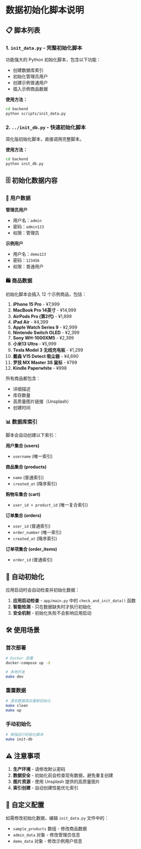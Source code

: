 # 数据初始化脚本说明

## 📋 脚本列表

### 1. `init_data.py` - 完整初始化脚本
功能强大的 Python 初始化脚本，包含以下功能：
- 创建数据库索引
- 初始化管理员用户
- 创建示例普通用户
- 插入示例商品数据

**使用方法：**
```bash
cd backend
python scripts/init_data.py
```

### 2. `../init_db.py` - 快速初始化脚本
简化版初始化脚本，直接调用完整脚本。

**使用方法：**
```bash
cd backend
python init_db.py
```

## 🗄️ 初始化数据内容

### 👤 用户数据

**管理员用户**
- 用户名：`admin`
- 密码：`admin123`
- 权限：管理员

**示例用户**
- 用户名：`demo123`
- 密码：`123456`
- 权限：普通用户

### 🛍️ 商品数据

初始化脚本会插入 12 个示例商品，包括：

1. **iPhone 15 Pro** - ¥7,999
2. **MacBook Pro 14英寸** - ¥14,999
3. **AirPods Pro (第2代)** - ¥1,899
4. **iPad Air** - ¥4,399
5. **Apple Watch Series 9** - ¥2,999
6. **Nintendo Switch OLED** - ¥2,399
7. **Sony WH-1000XM5** - ¥2,399
8. **小米13 Ultra** - ¥5,999
9. **Tesla Model 3 无线充电板** - ¥1,299
10. **戴森 V15 Detect 吸尘器** - ¥4,690
11. **罗技 MX Master 3S 鼠标** - ¥799
12. **Kindle Paperwhite** - ¥998

所有商品都包含：
- 详细描述
- 库存数量
- 高质量图片链接（Unsplash）
- 创建时间

### 📊 数据库索引

脚本会自动创建以下索引：

**用户集合 (users)**
- `username` (唯一索引)

**商品集合 (products)**
- `name` (普通索引)
- `created_at` (降序索引)

**购物车集合 (cart)**
- `user_id + product_id` (唯一复合索引)

**订单集合 (orders)**
- `user_id` (普通索引)
- `order_number` (唯一索引)
- `created_at` (降序索引)

**订单项集合 (order_items)**
- `order_id` (普通索引)

## 🚀 自动初始化

应用启动时会自动检查并初始化数据：

1. **应用启动检查** - `app/main.py` 中的 `check_and_init_data()` 函数
2. **智能检测** - 只在数据缺失时才执行初始化
3. **安全机制** - 初始化失败不会影响应用启动

## 🛠️ 使用场景

### 首次部署
```bash
# Docker 部署
docker-compose up -d

# 本地开发
make dev
```

### 重置数据
```bash
# 清空数据库后重新初始化
make clean
make up
```

### 手动初始化
```bash
# 单独运行初始化脚本
make init-db
```

## ⚠️ 注意事项

1. **生产环境** - 请修改默认密码
2. **数据安全** - 初始化前会检查现有数据，避免重复创建
3. **图片资源** - 使用 Unsplash 提供的高质量图片
4. **索引创建** - 自动创建性能优化索引

## 🔧 自定义配置

如需修改初始化数据，编辑 `init_data.py` 文件中的：
- `sample_products` 数组 - 修改商品数据
- `admin_data` 对象 - 修改管理员信息
- `demo_data` 对象 - 修改示例用户信息 